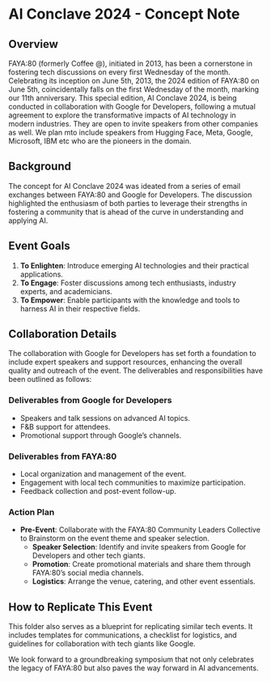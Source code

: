 # AI Conclave 2024 - Concept Note

## Overview
FAYA:80 (formerly Coffee @), initiated in 2013, has been a cornerstone in fostering tech discussions on every first Wednesday of the month. Celebrating its inception on June 5th, 2013, the 2024 edition of FAYA:80 on June 5th, coincidentally falls on the first Wednesday of the month, marking our 11th anniversary. This special edition, AI Conclave 2024, is being conducted in collaboration with Google for Developers, following a mutual agreement to explore the transformative impacts of AI technology in modern industries. They are open to invite speakers from other companies as well. We plan mto include speakers from Hugging Face, Meta, Google, Microsoft, IBM etc who are the pioneers in the domain. 

## Background
The concept for AI Conclave 2024 was ideated from a series of email exchanges between FAYA:80 and Google for Developers. The discussion highlighted the enthusiasm of both parties to leverage their strengths in fostering a community that is ahead of the curve in understanding and applying AI.

## Event Goals
1. **To Enlighten**: Introduce emerging AI technologies and their practical applications.
2. **To Engage**: Foster discussions among tech enthusiasts, industry experts, and academicians.
3. **To Empower**: Enable participants with the knowledge and tools to harness AI in their respective fields.

## Collaboration Details
The collaboration with Google for Developers has set forth a foundation to include expert speakers and support resources, enhancing the overall quality and outreach of the event. The deliverables and responsibilities have been outlined as follows:

### Deliverables from Google for Developers
- Speakers and talk sessions on advanced AI topics.
- F&B support for attendees.
- Promotional support through Google’s channels.

### Deliverables from FAYA:80
- Local organization and management of the event.
- Engagement with local tech communities to maximize participation.
- Feedback collection and post-event follow-up.

### Action  Plan
- **Pre-Event**:  Collaborate with the FAYA:80 Community Leaders Collective to Brainstorm on the event theme and speaker selection.
    - **Speaker Selection**: Identify and invite speakers from Google for Developers and other tech giants.
    - **Promotion**: Create promotional materials and share them through FAYA:80’s social media channels.
    - **Logistics**: Arrange the venue, catering, and other event essentials.
    
## How to Replicate This Event
This folder also serves as a blueprint for replicating similar tech events. It includes templates for communications, a checklist for logistics, and guidelines for collaboration with tech giants like Google.

We look forward to a groundbreaking symposium that not only celebrates the legacy of FAYA:80 but also paves the way forward in AI advancements.


